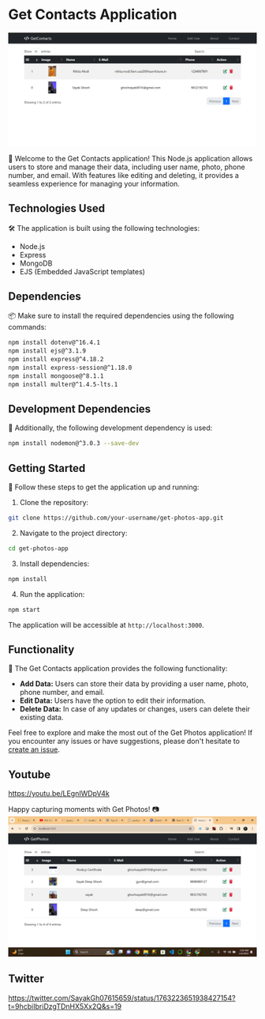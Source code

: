 # Get Contacts Application

![Interface](one.png)

📸 Welcome to the Get Contacts application! This Node.js application
allows users to store and manage their data, including user name, photo,
phone number, and email. With features like editing and deleting, it
provides a seamless experience for managing your information.

## Technologies Used

🛠️ The application is built using the following technologies:

-   Node.js
-   Express
-   MongoDB
-   EJS (Embedded JavaScript templates)

## Dependencies

📦 Make sure to install the required dependencies using the following
commands:

``` bash
npm install dotenv@^16.4.1
npm install ejs@^3.1.9
npm install express@^4.18.2
npm install express-session@^1.18.0
npm install mongoose@^8.1.1
npm install multer@^1.4.5-lts.1
```

## Development Dependencies

🚀 Additionally, the following development dependency is used:

``` bash
npm install nodemon@^3.0.3 --save-dev
```

## Getting Started

🚀 Follow these steps to get the application up and running:

1.  Clone the repository:

``` bash
git clone https://github.com/your-username/get-photos-app.git
```

2.  Navigate to the project directory:

``` bash
cd get-photos-app
```

3.  Install dependencies:

``` bash
npm install
```

4.  Run the application:

``` bash
npm start
```

The application will be accessible at `http://localhost:3000`.

## Functionality

🔧 The Get Contacts application provides the following functionality:

-   **Add Data:** Users can store their data by providing a user name,
    photo, phone number, and email.
-   **Edit Data:** Users have the option to edit their information.
-   **Delete Data:** In case of any updates or changes, users can delete
    their existing data.

Feel free to explore and make the most out of the Get Photos
application! If you encounter any issues or have suggestions, please
don't hesitate to [create an
issue](https://github.com/your-username/get-photos-app/issues).

## Youtube
https://youtu.be/LEgnIWDpV4k

Happy capturing moments with Get Photos! 📷
![Sample](two.png)

## Twitter
https://twitter.com/SayakGh07615659/status/1763223651938427154?t=9hcbiIbriDzgTDnHX5Xx2Q&s=19
